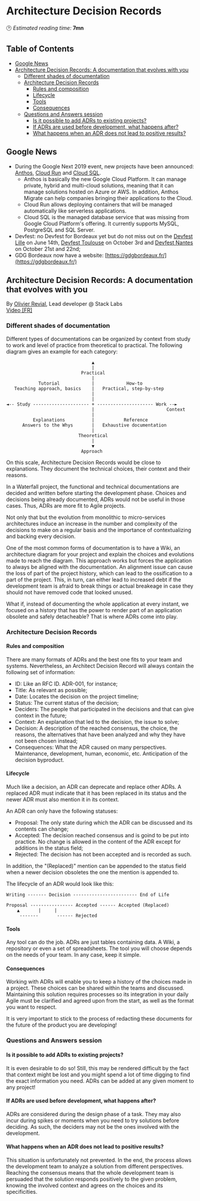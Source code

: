 # Architecture Decision Records
🕑 *Estimated reading time:* **7mn**

## Table of Contents

  * [Google News](#google-news)
  * [Architecture Decision Records: A documentation that evolves with you](#architecture-decision-records-a-documentation-that-evolves-with-you)
    + [Different shades of documentation](#different-shades-of-documentation)
    + [Architecture Decision Records](#architecture-decision-records-1)
      - [Rules and composition](#rules-and-composition)
      - [Lifecycle](#lifecycle)
      - [Tools](#tools)
      - [Consequences](#consequences)
    + [Questions and Answers session](#questions-and-answers-session)
      - [Is it possible to add ADRs to existing projects?](#is-it-possible-to-add-adrs-to-existing-projects)
      - [If ADRs are used before development, what happens after?](#if-adrs-are-used-before-development-what-happens-after)
      - [What happens when an ADR does not lead to positive results?](#what-happens-when-an-adr-does-not-lead-to-positive-results)

## Google News

* During the Google Next 2019 event, new projects have been announced: [Anthos](https://cloud.google.com/anthos/), [Cloud Run](https://cloud.google.com/run/) and [Cloud SQL](https://cloud.google.com/sql/).
    * Anthos is basically the new Google Cloud Platform. It can manage private, hybrid and multi-cloud solutions, meaning that it can manage solutions hosted on Azure or AWS. In addition, Anthos Migrate can help companies bringing their applications to the Cloud.
    * Cloud Run allows deploying containers that will be managed automatically like serverless applications.
    * Cloud SQL is the managed database service that was missing from Google Cloud Platform's offering. It currently supports MySQL, PostgreSQL and SQL Server.
* Devfest: no Devfest for Bordeaux yet but do not miss out on the [Devfest Lille](https://devfest.gdglille.org/) on June 14th, [Devfest Toulouse](https://2019.devfesttoulouse.fr/) on October 3rd and [Devfest Nantes](https://devfest.gdgnantes.com/) on October 21st and 22nd;
* GDG Bordeaux now have a website: [https://gdgbordeaux.fr/](https://gdgbordeaux.fr/)

## Architecture Decision Records: A documentation that evolves with you

By [Olivier Revial](https://twitter.com/pommeDouze), Lead developer @ Stack Labs  
[Video \[FR\]](https://www.youtube.com/watch?v=0CkihCLf_4A)

### Different shades of documentation

Different types of documentations can be organized by context from study to work and level of practice from theoretical to practical. The following diagram gives an example for each category:

```
                                ▲
                                |
                            Practical
                                |
            Tutorial            |            How-to
   Teaching approach, basics    |   Practical, step-by-step
                                |
                                |
◄-- Study --------------------- + --------------------- Work --►
                                |                           Context
                                |
          Explanations          |           Reference
      Answers to the Whys       |   Exhaustive documentation
                                |
                           Theoretical
                                |
                                ▼
                            Approach
```

On this scale, Architecture Decision Records would be close to explanations. They document the technical choices, their context and their reasons.

In a Waterfall project, the functional and technical documentations are decided and written before starting the development phase. Choices and decisions being already documented, ADRs would not be useful in those cases. Thus, ADRs are more fit to Agile projects.

Not only that but the evolution from monolithic to micro-services architectures induce an increase in the number and complexity of the decisions to make on a regular basis and the importance of contextualizing and backing every decision.

One of the most common forms of documentation is to have a Wiki, an architecture diagram for your project and explain the choices and evolutions made to reach the diagram. This approach works but forces the application to always be aligned with the documentation. An alignment issue can cause the loss of part of the project history, which can lead to the ossification to a part of the project. This, in turn, can either lead to increased debt if the development team is afraid to break things or actual breakeage in case they should not have removed code that looked unused.

What if, instead of documenting the whole application at every instant, we focused on a history that has the power to render part of an application obsolete and safely detacheable? That is where ADRs come into play.

### Architecture Decision Records

#### Rules and composition

There are many formats of ADRs and the best one fits to your team and systems. Nevertheless, an Architect Decision Record will always contain the following set of information:
- ID: Like an RFC ID. ADR-001, for instance;
- Title: As relevant as possible;
- Date: Locates the decision on the project timeline;
- Status: The current status of the decision;
- Deciders: The people that participated in the decisions and that can give context in the future;
- Context: An explanation that led to the decision, the issue to solve;
- Decision: A description of the reached consensus, the choice, the reasons, the alternatives that have been analyzed and why they have not been chosen instead;
- Consequences: What the ADR caused on many perspectives. Maintenance, development, human, economic, etc. Anticipation of the decision byproduct.

#### Lifecycle

Much like a decision, an ADR can deprecate and replace other ADRs. A replaced ADR must indicate that it has been replaced in its status and the newer ADR must also mention it in its context.

An ADR can only have the following statuses:
- Proposal: The only state during which the ADR can be discussed and its contents can change;
- Accepted: The decision reached consensus and is goind to be put into practice. No change is allowed in the content of the ADR except for additions in the status field;
- Rejected: The decision has not been accepted and is recorded as such.

In addition, the "(Replaced)" mention can be appended to the status field when a newer decision obsoletes the one the mention is appended to.

The lifecycle of an ADR would look like this:

```
Writing ------- Decision ------------------------ End of Life

Proposal ---------------- Accepted ------ Accepted (Replaced)
    ▲       |     |
     -------       ------ Rejected 
```

#### Tools

Any tool can do the job. ADRs are just tables containing data. A Wiki, a repository or even a set of spreadsheets. The tool you will choose depends on the needs of your team. In any case, keep it simple.

#### Consequences

Working with ADRs will enable you to keep a history of the choices made in a project. These choices can be shared within the teams and discussed. Maintaining this solution requires processes so its integration in your daily Agile must be clarified and agreed upon from the start, as well as the format you want to respect.

It is very important to stick to the process of redacting these documents for the future of the product you are developing!

### Questions and Answers session

#### Is it possible to add ADRs to existing projects?

It is even desirable to do so! Still, this may be rendered difficult by the fact that context might be lost and you might spend a lot of time digging to find the exact information you need. ADRs can be added at any given moment to any project!

#### If ADRs are used before development, what happens after?

ADRs are considered during the design phase of a task. They may also incur during spikes or moments when you need to try solutions before deciding. As such, the deciders may not be the ones involved with the development.

#### What happens when an ADR does not lead to positive results?

This situation is unfortunately not prevented. In the end, the process allows the development team to analyze a solution from different perspectives. Reaching the consensus means that the whole development team is persuaded that the solution responds positively to the given problem, knowing the involved context and agrees on the choices and its specificities.